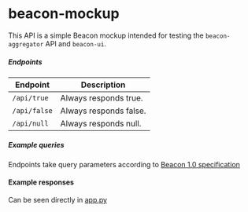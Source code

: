 # beacon-mockup

This API is a simple Beacon mockup intended for testing the `beacon-aggregator` API and `beacon-ui`.


##### Endpoints
| Endpoint | Description |
| --- | --- |
| `/api/true` | Always responds true. |
| `/api/false` | Always responds false. |
| `/api/null` | Always responds null. |

##### Example queries
Endpoints take query parameters according to [Beacon 1.0 specification](https://github.com/ga4gh-beacon/specification/blob/master/beacon.md)

#### Example responses
Can be seen directly in [app.py](https://github.com/CSCfi/beacon-openshift/blob/master/beacon-mockup/app.py)
